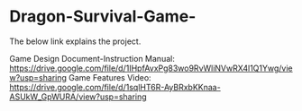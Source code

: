 # Dragon-Survival-Game-

The below link explains the project.

Game Design Document-Instruction Manual: https://drive.google.com/file/d/1IHpfAvxPg83wo9RvWliNVwRX4l1Q1Ywg/view?usp=sharing
Game Features Video: https://drive.google.com/file/d/1sqlHT6R-AyBRxbKKnaa-ASUkW_GpWURA/view?usp=sharing
